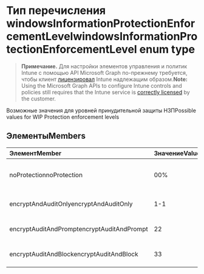 # <a name="windowsinformationprotectionenforcementlevel-enum-type"></a><span data-ttu-id="df595-101">Тип перечисления windowsInformationProtectionEnforcementLevel</span><span class="sxs-lookup"><span data-stu-id="df595-101">windowsInformationProtectionEnforcementLevel enum type</span></span>

> <span data-ttu-id="df595-102">**Примечание.** Для настройки элементов управления и политик Intune с помощью API Microsoft Graph по-прежнему требуется, чтобы клиент [лицензировал](https://go.microsoft.com/fwlink/?linkid=839381) Intune надлежащим образом.</span><span class="sxs-lookup"><span data-stu-id="df595-102">**Note:** Using the Microsoft Graph APIs to configure Intune controls and policies still requires that the Intune service is [correctly licensed](https://go.microsoft.com/fwlink/?linkid=839381) by the customer.</span></span>

<span data-ttu-id="df595-103">Возможные значения для уровней принудительной защиты НЗП</span><span class="sxs-lookup"><span data-stu-id="df595-103">Possible values for WIP Protection enforcement levels</span></span>
## <a name="members"></a><span data-ttu-id="df595-104">Элементы</span><span class="sxs-lookup"><span data-stu-id="df595-104">Members</span></span>
|<span data-ttu-id="df595-105">Элемент</span><span class="sxs-lookup"><span data-stu-id="df595-105">Member</span></span>|<span data-ttu-id="df595-106">Значение</span><span class="sxs-lookup"><span data-stu-id="df595-106">Value</span></span>|<span data-ttu-id="df595-107">Описание</span><span class="sxs-lookup"><span data-stu-id="df595-107">Description</span></span>|
|:---|:---|:---|
|<span data-ttu-id="df595-108">noProtection</span><span class="sxs-lookup"><span data-stu-id="df595-108">noProtection</span></span>|<span data-ttu-id="df595-109">0</span><span class="sxs-lookup"><span data-stu-id="df595-109">0%</span></span>|<span data-ttu-id="df595-110">Отсутствие принудительной защиты</span><span class="sxs-lookup"><span data-stu-id="df595-110">No protection enforcement</span></span>|
|<span data-ttu-id="df595-111">encryptAndAuditOnly</span><span class="sxs-lookup"><span data-stu-id="df595-111">encryptAndAuditOnly</span></span>|<span data-ttu-id="df595-112">1</span><span class="sxs-lookup"><span data-stu-id="df595-112">-1</span></span>|<span data-ttu-id="df595-113">Только шифрование и аудит</span><span class="sxs-lookup"><span data-stu-id="df595-113">Encrypt and Audit only</span></span>|
|<span data-ttu-id="df595-114">encryptAuditAndPrompt</span><span class="sxs-lookup"><span data-stu-id="df595-114">encryptAuditAndPrompt</span></span>|<span data-ttu-id="df595-115">2</span><span class="sxs-lookup"><span data-stu-id="df595-115">2</span></span>|<span data-ttu-id="df595-116">Шифрование, аудит и запрос</span><span class="sxs-lookup"><span data-stu-id="df595-116">Encrypt, Audit and Prompt</span></span>|
|<span data-ttu-id="df595-117">encryptAuditAndBlock</span><span class="sxs-lookup"><span data-stu-id="df595-117">encryptAuditAndBlock</span></span>|<span data-ttu-id="df595-118">3</span><span class="sxs-lookup"><span data-stu-id="df595-118">3</span></span>|<span data-ttu-id="df595-119">Шифрование, аудит и блокировка</span><span class="sxs-lookup"><span data-stu-id="df595-119">Encrypt, Audit and Block</span></span>|








